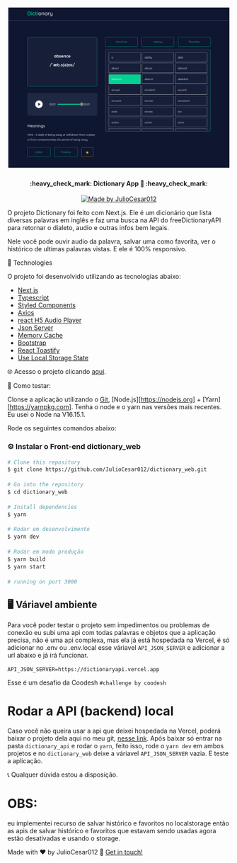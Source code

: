<h1 align="center">
    <img alt="WebsitePortifólio" title="#Website Portifólio" src="./public/dictionary.png" width="500px" />
</h1>

<h4 align="center"> 
	:heavy_check_mark: Dictionary App 🚀 :heavy_check_mark:
</h4>
<p align="center">	
	
  <a href="https://www.linkedin.com/in/julio-cesar-filho-759653171">
    <img alt="Made by JulioCesar012" src="https://img.shields.io/badge/made%20by-JulioCesar012-%2304D361">
  </a>
</p>
<p align="center">
</p>

O projeto Dictionary foi feito com Next.js. Ele é um dicionário que lista diversas palavras em inglês e faz uma busca na API do freeDictionaryAPI para retornar o dialeto, audio e outras infos bem legais. 

Nele você pode ouvir audio da palavra, salvar uma como favorita, ver o histórico de ultimas palavras vistas.
E ele é 100% responsivo.

:rocket: Technologies

O projeto foi desenvolvido utilizando as tecnologias abaixo:

- [Next.js][nextjs]
- [Typescript][typescript]
- [Styled Components][styled-components]
- [Axios][axios]
- [react H5 Audio Player][reacth5]
- [Json Server][jsonserver]
- [Memory Cache][memorycache]
- [Bootstrap][bootstrap]
- [React Toastify][react-toastify]
- [Use Local Storage State][use-local-storage-state]

:globe_with_meridians: Acesso o projeto clicando [aqui](https://juliofilho.me/).


:construction: Como testar:

Clonse a aplicação utilizando o [Git](https://git-scm.com), [Node.js][https://nodejs.org] + [Yarn][https://yarnpkg.com]. Tenha o node e o yarn nas versões mais recentes. Eu usei o Node na V16.15.1.

Rode os seguintes comandos abaixo:

### :gear: Instalar o Front-end dictionary_web

```bash
# Clone this repository
$ git clone https://github.com/JulioCesar012/dictionary_web.git

# Go into the repository
$ cd dictionary_web

# Install dependencies
$ yarn

# Rodar em desenvolvimento
$ yarn dev

# Rodar em modo produção
$ yarn build
$ yarn start

# running on port 3000
```

## :desktop_computer: Váriavel ambiente

Para você poder testar o projeto sem impedimentos ou problemas de conexão eu subi uma api com todas palavras e objetos que a aplicação precisa, não é uma api complexa, mas ela já está hospedada na Vercel, é só adicionar no .env ou .env.local esse váriavel `API_JSON_SERVER` e adicionar a url abaixo e já irá funcionar.

`API_JSON_SERVER=https://dictionaryapi.vercel.app`

Esse é um desafio da Coodesh `#challenge by coodesh`

# Rodar a API (backend) local

Caso você não queira usar a api que deixei hospedada na Vercel, poderá baixar o projeto dela aqui no meu git, [nesse link](https://github.com/JulioCesar012/dictionary_api). Após baixar só entrar na pasta `dictionary_api` e rodar o `yarn`, feito isso, rode o `yarn dev` em ambos projetos e no `dictionary_web` deixe a váriavel `API_JSON_SERVER` vazia. E teste a aplicação.


:telephone_receiver: Qualquer dúvida estou a disposição.

# OBS: 

eu implementei recurso de salvar histórico e favoritos no localstorage então as apis de salvar histórico e favoritos que estavam sendo usadas agora estão desativadas e usando o storage.

Made with ♥ by JulioCesar012 :wave: [Get in touch!](https://www.linkedin.com/in/julio-cesar-filho-759653171/)

[nextjs]: https://nextjs.org
[typescript]: https://www.typescriptlang.org
[styled-components]: https://styled-components.com
[axios]: https://axios-http.com/ptbr/docs/intro
[reacth5]: https://www.npmjs.com/package/react-h5-audio-player
[jsonserver]: https://www.npmjs.com/package/json-server
[memorycache]: https://www.npmjs.com/package/memory-cache
[bootstrap]: https://reactstrap.github.io
[react-toastify]: https://fkhadra.github.io/react-toastify
[use-local-storage-state]: https://www.npmjs.com/package/use-local-storage-state
